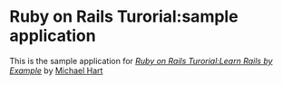 # Ruby on Rails Turorial:sample application

This is the sample application for
[*Ruby on Rails Turorial:Learn Rails by Example*](http://railst.org/)
by [Michael Hart](http://michaelhart.com)
